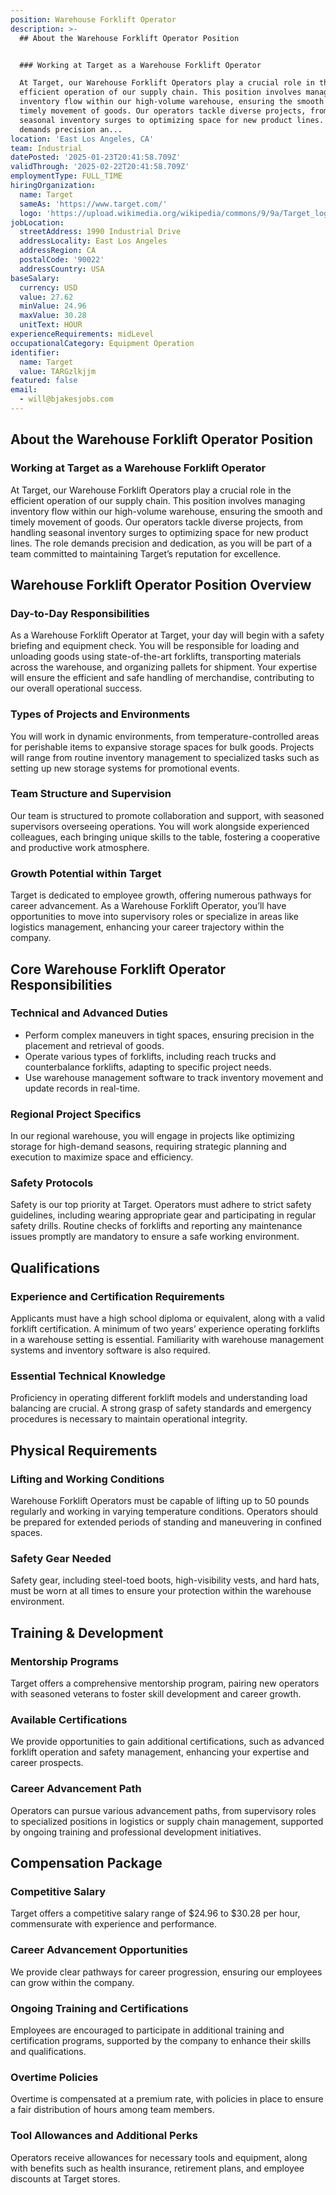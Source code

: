 ```yaml
---
position: Warehouse Forklift Operator
description: >-
  ## About the Warehouse Forklift Operator Position


  ### Working at Target as a Warehouse Forklift Operator

  At Target, our Warehouse Forklift Operators play a crucial role in the
  efficient operation of our supply chain. This position involves managing
  inventory flow within our high-volume warehouse, ensuring the smooth and
  timely movement of goods. Our operators tackle diverse projects, from handling
  seasonal inventory surges to optimizing space for new product lines. The role
  demands precision an...
location: 'East Los Angeles, CA'
team: Industrial
datePosted: '2025-01-23T20:41:58.709Z'
validThrough: '2025-02-22T20:41:58.709Z'
employmentType: FULL_TIME
hiringOrganization:
  name: Target
  sameAs: 'https://www.target.com/'
  logo: 'https://upload.wikimedia.org/wikipedia/commons/9/9a/Target_logo.svg'
jobLocation:
  streetAddress: 1990 Industrial Drive
  addressLocality: East Los Angeles
  addressRegion: CA
  postalCode: '90022'
  addressCountry: USA
baseSalary:
  currency: USD
  value: 27.62
  minValue: 24.96
  maxValue: 30.28
  unitText: HOUR
experienceRequirements: midLevel
occupationalCategory: Equipment Operation
identifier:
  name: Target
  value: TARGzlkjjm
featured: false
email:
  - will@bjakesjobs.com
---
```




## About the Warehouse Forklift Operator Position

### Working at Target as a Warehouse Forklift Operator
At Target, our Warehouse Forklift Operators play a crucial role in the efficient operation of our supply chain. This position involves managing inventory flow within our high-volume warehouse, ensuring the smooth and timely movement of goods. Our operators tackle diverse projects, from handling seasonal inventory surges to optimizing space for new product lines. The role demands precision and dedication, as you will be part of a team committed to maintaining Target’s reputation for excellence.

## Warehouse Forklift Operator Position Overview

### Day-to-Day Responsibilities
As a Warehouse Forklift Operator at Target, your day will begin with a safety briefing and equipment check. You will be responsible for loading and unloading goods using state-of-the-art forklifts, transporting materials across the warehouse, and organizing pallets for shipment. Your expertise will ensure the efficient and safe handling of merchandise, contributing to our overall operational success.

### Types of Projects and Environments
You will work in dynamic environments, from temperature-controlled areas for perishable items to expansive storage spaces for bulk goods. Projects will range from routine inventory management to specialized tasks such as setting up new storage systems for promotional events. 

### Team Structure and Supervision
Our team is structured to promote collaboration and support, with seasoned supervisors overseeing operations. You will work alongside experienced colleagues, each bringing unique skills to the table, fostering a cooperative and productive work atmosphere.

### Growth Potential within Target
Target is dedicated to employee growth, offering numerous pathways for career advancement. As a Warehouse Forklift Operator, you’ll have opportunities to move into supervisory roles or specialize in areas like logistics management, enhancing your career trajectory within the company.

## Core Warehouse Forklift Operator Responsibilities

### Technical and Advanced Duties
- Perform complex maneuvers in tight spaces, ensuring precision in the placement and retrieval of goods.
- Operate various types of forklifts, including reach trucks and counterbalance forklifts, adapting to specific project needs.
- Use warehouse management software to track inventory movement and update records in real-time.

### Regional Project Specifics
In our regional warehouse, you will engage in projects like optimizing storage for high-demand seasons, requiring strategic planning and execution to maximize space and efficiency.

### Safety Protocols
Safety is our top priority at Target. Operators must adhere to strict safety guidelines, including wearing appropriate gear and participating in regular safety drills. Routine checks of forklifts and reporting any maintenance issues promptly are mandatory to ensure a safe working environment.

## Qualifications

### Experience and Certification Requirements
Applicants must have a high school diploma or equivalent, along with a valid forklift certification. A minimum of two years’ experience operating forklifts in a warehouse setting is essential. Familiarity with warehouse management systems and inventory software is also required.

### Essential Technical Knowledge
Proficiency in operating different forklift models and understanding load balancing are crucial. A strong grasp of safety standards and emergency procedures is necessary to maintain operational integrity.

## Physical Requirements

### Lifting and Working Conditions
Warehouse Forklift Operators must be capable of lifting up to 50 pounds regularly and working in varying temperature conditions. Operators should be prepared for extended periods of standing and maneuvering in confined spaces.

### Safety Gear Needed
Safety gear, including steel-toed boots, high-visibility vests, and hard hats, must be worn at all times to ensure your protection within the warehouse environment.

## Training & Development

### Mentorship Programs
Target offers a comprehensive mentorship program, pairing new operators with seasoned veterans to foster skill development and career growth.

### Available Certifications
We provide opportunities to gain additional certifications, such as advanced forklift operation and safety management, enhancing your expertise and career prospects.

### Career Advancement Path
Operators can pursue various advancement paths, from supervisory roles to specialized positions in logistics or supply chain management, supported by ongoing training and professional development initiatives.

## Compensation Package

### Competitive Salary
Target offers a competitive salary range of $24.96 to $30.28 per hour, commensurate with experience and performance.

### Career Advancement Opportunities
We provide clear pathways for career progression, ensuring our employees can grow within the company.

### Ongoing Training and Certifications
Employees are encouraged to participate in additional training and certification programs, supported by the company to enhance their skills and qualifications.

### Overtime Policies
Overtime is compensated at a premium rate, with policies in place to ensure a fair distribution of hours among team members.

### Tool Allowances and Additional Perks
Operators receive allowances for necessary tools and equipment, along with benefits such as health insurance, retirement plans, and employee discounts at Target stores.